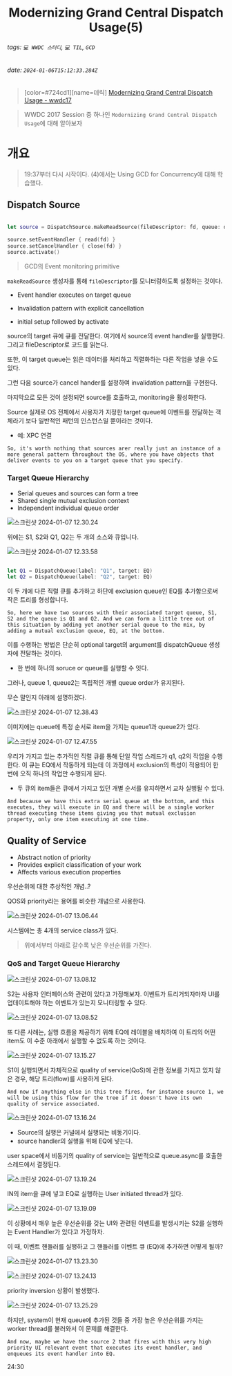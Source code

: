 <h1><center> Modernizing Grand Central Dispatch Usage(5) </center></h1>

###### tags: `💻 WWDC 스터디`, `💻 TIL`, `GCD`
###### date: `2024-01-06T15:12:33.284Z`

> [color=#724cd1][name=데릭]
> [Modernizing Grand Central Dispatch Usage - wwdc17](https://developer.apple.com/videos/play/wwdc2017/706/)

> WWDC 2017 Session 중 하나인 `Modernizing Grand Central Dispatch Usage`에 대해 알아보자

# 개요 

> 19:37부터 다시 시작이다. (4)에서는 Using GCD for Concurrency에 대해 학습했다.

## Dispatch Source


```swift 

let source = DispatchSource.makeReadSource(fileDescriptor: fd, queue: queue) 

source.setEventHandler { read(fd) }
source.setCancelHandler { close(fd) }
source.activate() 

```

> GCD의 Event monitoring primitive

`makeReadSource` 생성자를 통해 `fileDescriptor`를 모니터링하도록 설정하는 것이다.

- Event handler executes on target queue

- Invalidation pattern with explicit cancellation
- initial setup followed by activate

source의 target 큐에 큐를 전달한다. 여기에서 source의 event handler를 실행한다. 그리고 fileDescriptor로 코드를 읽는다. 

또한, 이 target queue는 읽은 데이터를 처리하고 직렬화하는 다른 작업을 넣을 수도 있다.

그런 다음 source가 cancel hander를 설정하여 invalidation pattern을 구현한다. 

마지막으로 모든 것이 설정되면 source를 호출하고, monitoring을 활성화한다. 

Source 실제로 OS 전체에서 사용자가 지정한 target queue에 이벤트를 전달하는 객체라기 보다 일반적인 패턴의 인스턴스일 뿐이라는 것이다.

- 예: XPC 연결

```
So, it's worth nothing that sources arer really just an instance of a more general pattern throughout the OS, where you have objects that deliver events to you on a target queue that you specify.

```

### Target Queue Hierarchy

- Serial queues and sources can form a tree
- Shared single mutual exclusion context
- Independent individual queue order

![스크린샷 2024-01-07 12.30.24](https://hackmd.io/_uploads/ByjR99P_a.png)

위에는 S1, S2와 Q1, Q2는 두 개의 소스와 큐입니다. 

![스크린샷 2024-01-07 12.33.58](https://hackmd.io/_uploads/r17njcDup.png)

```swift

let Q1 = DispatchQueue(label: "Q1", target: EQ)
let Q2 = DispatchQueue(label: "Q2", target: EQ)

```

이 두 개에 다른 직렬 큐를 추가하고 하단에 exclusion queue인 EQ를 추가함으로써 작은 트리를 형성합니다.

```
So, here we have two sources with their associated target queue, S1, S2 and the queue is Q1 and Q2. And we can form a little tree out of this situation by adding yet another serial queue to the mix, by adding a mutual exclusion queue, EQ, at the bottom.

```

이를 수행하는 방법은 단순히 optional target의 argument를 dispatchQueue 생성자에 전달하는 것이다. 

- 한 번에 하나의 soruce or queue를 실행할 수 잇다.

그러나, queue 1, queue2는 독립적인 개별 queue order가 유지된다.   

무슨 말인지 아래에 설명하겠다.

![스크린샷 2024-01-07 12.38.43](https://hackmd.io/_uploads/rkJR39P_T.png)

이미지에는 queue에 특정 순서로 item을 가지는 queue1과 queue2가 있다. 


![스크린샷 2024-01-07 12.47.55](https://hackmd.io/_uploads/r1Dgyjwd6.png)

우리가 가지고 있는 추가적인 직렬 큐를 통해 단일 작업 스레드가 q1, q2의 작업을 수행한다. 이 큐는 EQ에서 작동하게 되는데 이 과정에서 exclusion의 특성이 적용되어 한 번에 오직 하나의 작업만 수행되게 된다.

- 두 큐의 item들은 큐에서 가지고 있던 개별 순서를 유지하면서 교차 실행될 수 있다.

```
And because we have this extra serial queue at the bottom, and this executes, they will execute in EQ and there will be a single worker thread executing these items giving you that mutual exclusion property, only one item executing at one time.
```

## Quality of Service 

- Abstract notion of priority
- Provides explicit classification of your work
- Affects various execution properties

우선순위에 대한 추상적인 개념..?

QOS와 priority라는 용어를 비슷한 개념으로 사용한다. 

![스크린샷 2024-01-07 13.06.44](https://hackmd.io/_uploads/ByA87jDd6.png)

시스템에는 총 4개의 service class가 있다.
> 위에서부터 아래로 갈수록 낮은 우선순위를 가진다.

### QoS and Target Queue Hierarchy

![스크린샷 2024-01-07 13.08.12](https://hackmd.io/_uploads/SkIhmiDd6.png)

S2는 사용자 인터페이스와 관련이 있다고 가정해보자.
이벤트가 트리거되자마자 UI를 업데이트해야 하는 이벤트가 있는지 모니터링할 수 있다. 

![스크린샷 2024-01-07 13.08.52](https://hackmd.io/_uploads/HkRAXsPda.png)

또 다른 사례는, 실행 흐름을 제공하기 위해 EQ에 레이블을 배치하여 이 트리의 어떤 item도 이 수준 아래에서 실행할 수 없도록 하는 것이다.


![스크린샷 2024-01-07 13.15.27](https://hackmd.io/_uploads/By9wHjvOa.png)

S1이 실행되면서 자체적으로 quality of service(QoS)에 관한 정보를 가지고 있지 않은 경우, 해당 트리(flow)를 사용하게 된다.

```
And now if anything else in this tree fires, for instance source 1, we will be using this flow for the tree if it doesn't have its own quality of service associated.
```

![스크린샷 2024-01-07 13.16.24](https://hackmd.io/_uploads/HyXjHoPu6.png)

- Source의 실행은 커널에서 실행되는 비동기이다.
- source handler의 실행을 위해 EQ에 넣는다.

user space에서 비동기의 quality of service는 일반적으로 queue.async를 호출한 스레드에서 결정된다. 


![스크린샷 2024-01-07 13.19.24](https://hackmd.io/_uploads/r1KUIiv_p.png)

IN의 item을 큐에 넣고 EQ로 실행하는 User initiated thread가 있다.

![스크린샷 2024-01-07 13.19.09](https://hackmd.io/_uploads/Hy_HUivO6.png)


이 상황에서 매우 높은 우선순위를 갖는 UI와 관련된 이벤트를 발생시키는 S2를 실행하는 Event Handler가 있다고 가정하자. 

이 때, 이벤트 핸들러를 실행하고 그 핸들러를 이벤트 큐 (EQ)에 추가하면 어떻게 될까?

![스크린샷 2024-01-07 13.23.30](https://hackmd.io/_uploads/HkhHDiwOp.png)

![스크린샷 2024-01-07 13.24.13](https://hackmd.io/_uploads/HJjuPiDOp.png)

priority inversion 상황이 발생했다. 

![스크린샷 2024-01-07 13.25.29](https://hackmd.io/_uploads/rJLTPjDda.png)

하지만, system이 현재 queue에 추가된 것들 중 가장 높은 우선순위를 가지는 worker thread를 불러와서 이 문제를 해결한다.

```
And now, maybe we have the source 2 that fires with this very high priority UI relevant event that executes its event handler, and enqueues its event handler into EQ.
```

24:30